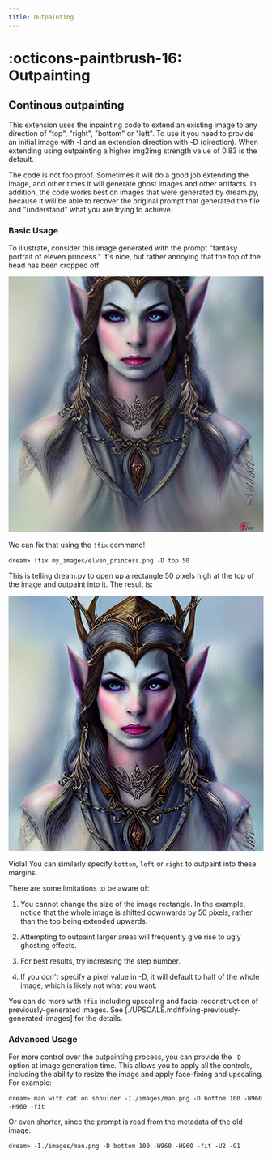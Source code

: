```yaml
---
title: Outpainting
---
```


# :octicons-paintbrush-16: Outpainting

## Continous outpainting

This extension uses the inpainting code to extend an existing image to
any direction of "top", "right", "bottom" or "left". To use it you
need to provide an initial image with -I and an extension direction
with -D (direction). When extending using outpainting a higher img2img
strength value of 0.83 is the default.

The code is not foolproof. Sometimes it will do a good job extending
the image, and other times it will generate ghost images and other
artifacts. In addition, the code works best on images that were
generated by dream.py, because it will be able to recover the original
prompt that generated the file and "understand" what you are trying to
achieve.

### Basic Usage

To illustrate, consider this image generated with the prompt "fantasy
portrait of eleven princess." It's nice, but rather annoying that the
top of the head has been cropped off.

![elven_princess](../assets/outpainting/elven_princess.png)

We can fix that using the `!fix` command!

~~~~
dream> !fix my_images/elven_princess.png -D top 50
~~~~

This is telling dream.py to open up a rectangle 50 pixels high at the
top of the image and outpaint into it. The result is:

![elven_princess.fixed](../assets/outpainting/elven_princess.outpainted.png)

Viola! You can similarly specify `bottom`, `left` or `right` to
outpaint into these margins.

There are some limitations to be aware of:

1. You cannot change the size of the image rectangle. In the example,
   notice that the whole image is shifted downwards by 50 pixels, rather
   than the top being extended upwards.

2. Attempting to outpaint larger areas will frequently give rise to ugly
   ghosting effects.

3. For best results, try increasing the step number.

4. If you don't specify a pixel value in -D, it will default to half
   of the whole image, which is likely not what you want.

You can do more with `!fix` including upscaling and facial
reconstruction of previously-generated images. See
[./UPSCALE.md#fixing-previously-generated-images] for the details.

### Advanced Usage

For more control over the outpaintihg process, you can provide the
`-D` option at image generation time. This allows you to apply all the
controls, including the ability to resize the image and apply face-fixing
and upscaling. For example:

~~~~
dream> man with cat on shoulder -I./images/man.png -D bottom 100 -W960 -H960 -fit
~~~~

Or even shorter, since the prompt is read from the metadata of the old image:

~~~~
dream> -I./images/man.png -D bottom 100 -W960 -H960 -fit -U2 -G1
~~~~

